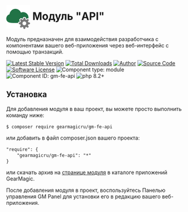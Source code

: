 # <img src="https://raw.githubusercontent.com/gearmagicru/gm-fe-api/refs/heads/main/assets/images/icon.svg" width="64px" height="64px" align="absmiddle"> Модуль "API"

Модуль предназначен для взаимодействия разработчика с компонентами вашего веб-приложения через веб-интерфейс с помощью транзакций.

[![Latest Stable Version](https://img.shields.io/packagist/v/gearmagicru/gm-fe-api.svg)](https://packagist.org/packages/gearmagicru/gm-fe-api)
[![Total Downloads](https://img.shields.io/packagist/dt/gearmagicru/gm-fe-api.svg)](https://packagist.org/packages/gearmagicru/gm-fe-api)
[![Author](https://img.shields.io/badge/author-anton.tivonenko@gmail.com-blue.svg)](mailto:anton.tivonenko@gmail)
[![Source Code](https://img.shields.io/badge/source-gearmagicru/gm--fe--api-blue.svg)](https://github.com/gearmagicru/gm-fe-api)
[![Software License](https://img.shields.io/badge/license-MIT-brightgreen.svg)](https://github.com/gearmagicru/gm-fe-api/blob/master/LICENSE)
![Component type: module](https://img.shields.io/badge/component%20type-module-green.svg)
![Component ID: gm-fe-api](https://img.shields.io/badge/component%20id-gm.fe.api-green.svg)
![php 8.2+](https://img.shields.io/badge/php-min%208.2-red.svg)

## Установка

Для добавления модуля в ваш проект, вы можете просто выполнить команду ниже:

```
$ composer require gearmagicru/gm-fe-api
```

или добавить в файл composer.json вашего проекта:
```
"require": {
    "gearmagicru/gm-fe-api": "*"
}
```
или скачать архив на [странице модуля](https://apps.gearmagic.ru/component/gm-fe-api) в каталоге приложений GearMagic.

После добавления модуля в проект, воспользуйтесь Панелью управления GM Panel для установки его в редакцию вашего веб-приложения.
